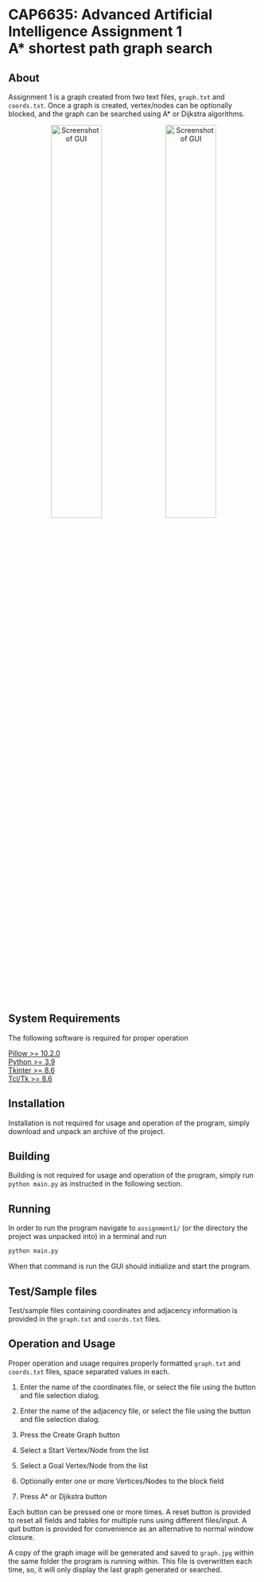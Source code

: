 # CAP6635: Advanced Artificial Intelligence Assignment 1 <br> A* shortest path graph search

## About
Assignment 1 is a graph created from two text files, `graph.txt` and `coords.txt`.
Once a graph is created, vertex/nodes can be optionally blocked, and the graph
can be searched using A* or Dijkstra algorithms.

<p align="center">
  <img alt="Screenshot of GUI" src="https://github.com/wltjr/cap6635/assets/12835340/f783c99a-2563-40e5-8112-3fdc348aed39" width=45% />
  <img alt="Screenshot of GUI" src="https://github.com/wltjr/cap6635/assets/12835340/2072e8ac-48ab-427b-a8ad-04ff3738410c" width=45% /> 
</p>

## System Requirements
The following software is required for proper operation

  [Pillow >= 10.2.0](https://pillow.readthedocs.io/en/stable/installation.html)  
  [Python >= 3.9](https://www.python.org/downloads/)  
  [Tkinter >= 8.6](https://docs.python.org/3/library/tkinter.html)  
  [Tcl/Tk >= 8.6](https://www.tcl.tk/software/tcltk/)  

## Installation
Installation is not required for usage and operation of the program,
simply download and unpack an archive of the project.

## Building
Building is not required for usage and operation of the program,
simply run `python main.py` as instructed in the following section.

## Running
In order to run the program navigate to `assignment1/`
(or the directory the project was unpacked into) in a terminal and run

```sh
python main.py
```
When that command is run the GUI should initialize and start the program.

## Test/Sample files
Test/sample files containing coordinates and adjacency information is provided
in the `graph.txt` and `coords.txt` files.

## Operation and Usage
Proper operation and usage requires properly formatted `graph.txt` and
`coords.txt` files, space separated values in each.

1. Enter the name of the coordinates file, or select the file using the button
   and file selection dialog.

2. Enter the name of the adjacency file, or select the file using the button
   and file selection dialog.

3. Press the Create Graph button

4. Select a Start Vertex/Node from the list

5. Select a Goal Vertex/Node from the list

6. Optionally enter one or more Vertices/Nodes to the block field

7. Press A* or Djikstra button

Each button can be pressed one or more times. A reset button is provided to
reset all fields and tables for multiple runs using different files/input.
A quit button is provided for convenience as an alternative to normal window
closure.

A copy of the graph image will be generated and saved to `graph.jpg` within the
same folder the program is running within. This file is overwritten each time,
so, it will only display the last graph generated or searched.

